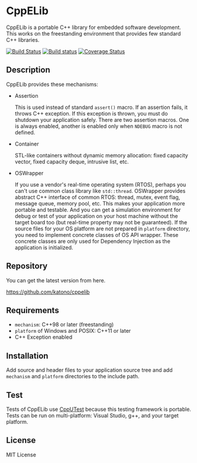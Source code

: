 # CppELib

CppELib is a portable C++ library for embedded software development.
This works on the freestanding environment that provides few standard C++ libraries.

[![Build Status](https://app.travis-ci.com/katono/cppelib.svg?branch=master)](https://app.travis-ci.com/katono/cppelib)
[![Build status](https://ci.appveyor.com/api/projects/status/v2kqt2jvw8m7mija/branch/master?svg=true)](https://ci.appveyor.com/project/katono/cppelib/branch/master)
[![Coverage Status](https://coveralls.io/repos/github/katono/cppelib/badge.svg?branch=master)](https://coveralls.io/github/katono/cppelib?branch=master)


## Description

CppELib provides these mechanisms:

* Assertion

    This is used instead of standard `assert()` macro.
    If an assertion fails, it throws C++ exception.
    If this exception is thrown, you must do shutdown your application safely.
    There are two assertion macros.
    One is always enabled, another is enabled only when `NDEBUG` macro is not defined.

* Container

    STL-like containers without dynamic memory allocation: fixed capacity vector, fixed capacity deque, intrusive list, etc.

* OSWrapper

    If you use a vendor's real-time operating system (RTOS), perhaps you can't use common class library like `std::thread`.
    OSWrapper provides abstract C++ interface of common RTOS: thread, mutex, event flag, message queue, memory pool, etc.
    This makes your application more portable and testable.
    And you can get a simulation environment for debug or test of your application on your host machine without the target board too (but real-time property may not be guaranteed).
    If the source files for your OS platform are not prepared in `platform` directory, you need to implement concrete classes of OS API wrapper. These concrete classes are only used for Dependency Injection as the application is initialized.

## Repository

You can get the latest version from here.

https://github.com/katono/cppelib


## Requirements

* `mechanism`: C++98 or later (freestanding)
* `platform` of Windows and POSIX: C++11 or later
* C++ Exception enabled


## Installation

Add source and header files to your application source tree and add `mechanism` and `platform` directories to the include path.


## Test

Tests of CppELib use [CppUTest](http://cpputest.github.io/) because this testing framework is portable.
Tests can be run on multi-platform: Visual Studio, g++, and your target platform.


## License

MIT License


